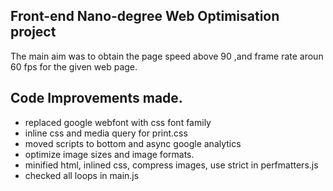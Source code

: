 ## Front-end Nano-degree Web Optimisation project

The main aim was to obtain the page speed above 90 ,and frame rate aroun 60 fps for the given web page.

## Code Improvements made.

-   replaced google webfont with css font family
-   inline css and media query for print.css
-   moved scripts to bottom and async google analytics
-   optimize image sizes and image formats.
-   minified html, inlined css, compress images, use strict in perfmatters.js
-   checked all loops in main.js
